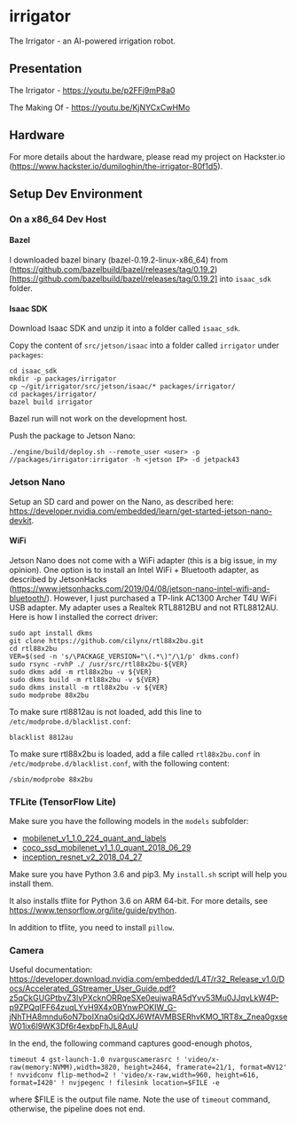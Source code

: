 # irrigator

The Irrigator - an AI-powered irrigation robot.

## Presentation

The Irrigator - https://youtu.be/p2FFj9mP8a0

The Making Of - https://youtu.be/KjNYCxCwHMo

## Hardware

For more details about the hardware, please read my project on Hackster.io (https://www.hackster.io/dumiloghin/the-irrigator-80f1d5).


## Setup Dev Environment

### On a x86_64 Dev Host

#### Bazel

I downloaded bazel binary (bazel-0.19.2-linux-x86_64) from (https://github.com/bazelbuild/bazel/releases/tag/0.19.2)[https://github.com/bazelbuild/bazel/releases/tag/0.19.2] into ``isaac_sdk`` folder.

#### Isaac SDK

Download Isaac SDK and unzip it into a folder called ``isaac_sdk``.

Copy the content of ``src/jetson/isaac`` into a folder called ``irrigator`` under ``packages``:

```
cd isaac_sdk
mkdir -p packages/irrigator
cp ~/git/irrigator/src/jetson/isaac/* packages/irrigator/
cd packages/irrigator/
bazel build irrigator
```

Bazel run will not work on the development host.

Push the package to Jetson Nano:

```
./engine/build/deploy.sh --remote_user <user> -p //packages/irrigator:irrigator -h <jetson IP> -d jetpack43
```

### Jetson Nano

Setup an SD card and power on the Nano, as described here: https://developer.nvidia.com/embedded/learn/get-started-jetson-nano-devkit.

#### WiFi

Jetson Nano does not come with a WiFi adapter (this is a big issue, in my opinion). One option is to install an Intel WiFi + Bluetooth adapter, as described by JetsonHacks (https://www.jetsonhacks.com/2019/04/08/jetson-nano-intel-wifi-and-bluetooth/). However, I just purchased a TP-link AC1300 Archer T4U WiFi USB adapter. My adapter uses a Realtek RTL8812BU and not RTL8812AU. Here is how I installed the correct driver:

```
sudo apt install dkms
git clone https://github.com/cilynx/rtl88x2bu.git
cd rtl88x2bu
VER=$(sed -n 's/\PACKAGE_VERSION="\(.*\)"/\1/p' dkms.conf)
sudo rsync -rvhP ./ /usr/src/rtl88x2bu-${VER}
sudo dkms add -m rtl88x2bu -v ${VER}
sudo dkms build -m rtl88x2bu -v ${VER}
sudo dkms install -m rtl88x2bu -v ${VER}
sudo modprobe 88x2bu
```

To make sure rtl8812au is not loaded, add this line to ``/etc/modprobe.d/blacklist.conf``:

```
blacklist 8812au
```

To make sure rtl88x2bu is loaded, add a file called ``rtl88x2bu.conf`` in ``/etc/modprobe.d/blacklist.conf``, with the following content:

```
/sbin/modprobe 88x2bu
```

### TFLite (TensorFlow Lite)

Make sure you have the following models in the ``models`` subfolder:
* [mobilenet_v1_1.0_224_quant_and_labels](https://storage.googleapis.com/download.tensorflow.org/models/mobilenet_v1_2018_02_22/mobilenet_v1_1.0_224.tgz)
* [coco_ssd_mobilenet_v1_1.0_quant_2018_06_29](https://storage.googleapis.com/download.tensorflow.org/models/tflite/coco_ssd_mobilenet_v1_1.0_quant_2018_06_29.zip)
* [inception_resnet_v2_2018_04_27](https://storage.googleapis.com/download.tensorflow.org/models/tflite/model_zoo/upload_20180427/inception_resnet_v2_2018_04_27.tgz)

Make sure you have Python 3.6 and pip3. My ``install.sh`` script will help you install them.

It also installs tflite for Python 3.6 on ARM 64-bit. For more details, see https://www.tensorflow.org/lite/guide/python.

In addition to tflite, you need to install ``pillow``.

### Camera

Useful documentation: https://developer.download.nvidia.com/embedded/L4T/r32_Release_v1.0/Docs/Accelerated_GStreamer_User_Guide.pdf?z5qCkGUGPtbvZ3lvPXcknORRqeSXe0eujwaRA5dYvv53Mu0JJqvLkW4P-p9ZPQqIFF64zuqLYvH9X4x0BYnwPOKIW_G-jNhTHA8mndu6oN7boIXna0siQdXJ6WfAVMBSERhvKMO_1RT8x_Znea0gxseW01ix6l9WK3Df6r4exbpFhJL8AuU

In the end, the following command captures good-enough photos,

```
timeout 4 gst-launch-1.0 nvarguscamerasrc ! 'video/x-raw(memory:NVMM),width=3820, height=2464, framerate=21/1, format=NV12' ! nvvidconv flip-method=2 ! 'video/x-raw,width=960, height=616, format=I420' ! nvjpegenc ! filesink location=$FILE -e
```

where $FILE is the output file name. Note the use of ``timeout`` command, otherwise, the pipeline does not end.
